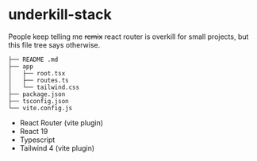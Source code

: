 # underkill-stack

People keep telling me ~~remix~~ react router is overkill for small projects, but this file tree says otherwise.

```
├── README .md
├── app
│   ├── root.tsx
│   ├── routes.ts
│   └── tailwind.css
├── package.json
├── tsconfig.json
└── vite.config.js
```

- React Router (vite plugin)
- React 19
- Typescript
- Tailwind 4 (vite plugin)

